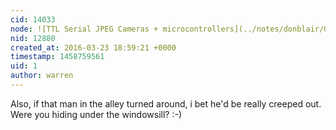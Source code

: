 ```yaml
---
cid: 14033
node: ![TTL Serial JPEG Cameras + microcontrollers](../notes/donblair/03-23-2016/ttl-serial-jpeg-cameras-microcontrollers)
nid: 12880
created_at: 2016-03-23 18:59:21 +0000
timestamp: 1458759561
uid: 1
author: warren
---
```


Also, if that man in the alley turned around, i bet he'd be really creeped out. Were you hiding under the windowsill? :-)